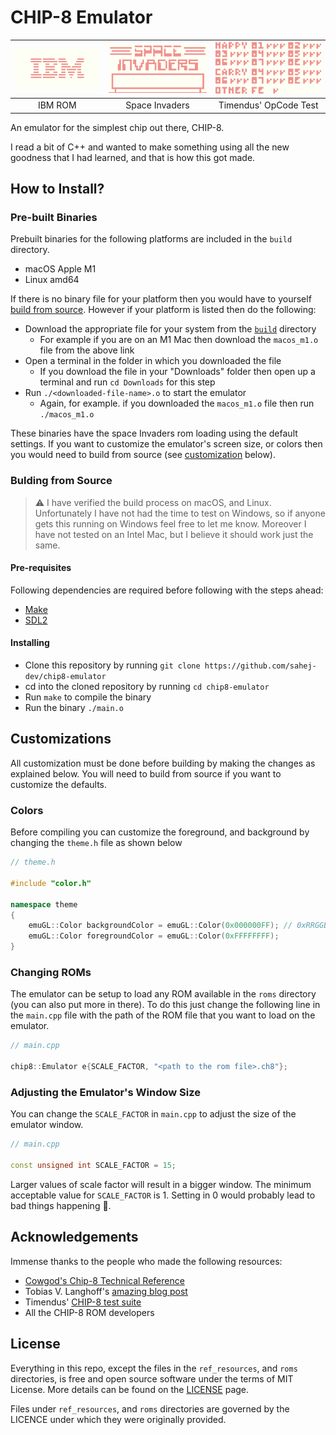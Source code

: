# CHIP-8 Emulator

| ![picture 1](images/991c0c560b8d3ad78d7c703d93a67e877d93cee8e359045b7004afa529daccdf.png) | ![picture 2](images/65ed94de6b5907451d165f3548967b331809de17b99bf1c1530b4165bcaa6504.png) | ![picture 4](images/47cca49adbe4a3547f483e7197175e60b06d51354de04605fe91d57b76fa7c4e.png) |
| :---------------------------------------------------------------------------------------: | :---------------------------------------------------------------------------------------: | :---------------------------------------------------------------------------------------: |
|                                          IBM ROM                                          |                                      Space Invaders                                       |                                   Timendus' OpCode Test                                   |

An emulator for the simplest chip out there, CHIP-8.

I read a bit of C++ and wanted to make something using all the new goodness that I had learned, and that is how this got made.

## How to Install?

### Pre-built Binaries

Prebuilt binaries for the following platforms are included in the `build` directory.

- macOS Apple M1
- Linux amd64

If there is no binary file for your platform then you would have to yourself [build from source](#bulding-from-source). However if your platform is listed then do the following:

- Download the appropriate file for your system from the [`build`](./build/) directory
  - For example if you are on an M1 Mac then download the `macos_m1.o` file from the above link
- Open a terminal in the folder in which you downloaded the file
  - If you download the file in your "Downloads" folder then open up a terminal and run `cd Downloads` for this step
- Run `./<downloaded-file-name>.o` to start the emulator
  - Again, for example. if you downloaded the `macos_m1.o` file then run `./macos_m1.o`

These binaries have the space Invaders rom loading using the default settings. If you want to customize the emulator's screen size, or colors then you would need to build from source (see [customization](#customizations) below).

### Bulding from Source

> ⚠️ I have verified the build process on macOS, and Linux. Unfortunately I have not had the time to test on Windows, so if anyone gets this running on Windows feel free to let me know. Moreover I have not tested on an Intel Mac, but I believe it should work just the same.

#### Pre-requisites

Following dependencies are required before following with the steps ahead:

- [Make](https://www.gnu.org/software/make/)
- [SDL2](https://www.libsdl.org/)

#### Installing

- Clone this repository by running `git clone https://github.com/sahej-dev/chip8-emulator`
- cd into the cloned repository by running `cd chip8-emulator`
- Run `make` to compile the binary
- Run the binary `./main.o`

## Customizations

All customization must be done before building by making the changes as explained below. You will need to build from source if you want to customize the defaults.

### Colors

Before compiling you can customize the foreground, and background by changing the `theme.h` file as shown below

```cpp
// theme.h

#include "color.h"

namespace theme
{
    emuGL::Color backgroundColor = emuGL::Color(0x000000FF); // 0xRRGGBBBAA
    emuGL::Color foregroundColor = emuGL::Color(0xFFFFFFFF);
}

```

### Changing ROMs

The emulator can be setup to load any ROM available in the `roms` directory (you can also put more in there). To do this just change the following line in the `main.cpp` file with the path of the ROM file that you want to load on the emulator.

```cpp
// main.cpp

chip8::Emulator e{SCALE_FACTOR, "<path to the rom file>.ch8"};

```

### Adjusting the Emulator's Window Size

You can change the `SCALE_FACTOR` in `main.cpp` to adjust the size of the emulator window.

```cpp
// main.cpp

const unsigned int SCALE_FACTOR = 15;

```

Larger values of scale factor will result in a bigger window. The minimum acceptable value for `SCALE_FACTOR` is 1. Setting in 0 would probably lead to bad things happening 🙂.

## Acknowledgements

Immense thanks to the people who made the following resources:

- [Cowgod's Chip-8 Technical Reference](http://devernay.free.fr/hacks/chip8/C8TECH10.HTM)
- Tobias V. Langhoff's [amazing blog post](https://tobiasvl.github.io/blog/write-a-chip-8-emulator/)
- Timendus' [CHIP-8 test suite](https://github.com/Timendus/chip8-test-suite)
- All the CHIP-8 ROM developers

## License

Everything in this repo, except the files in the `ref_resources`, and `roms` directories, is free and open source software under the terms of MIT License. More details can be found on the [LICENSE](./LICENSE) page.

Files under `ref_resources`, and `roms` directories are governed by the LICENCE under which they were originally provided.
